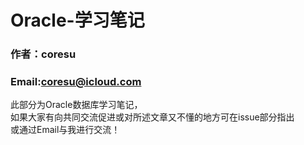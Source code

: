 # Oracle-学习笔记
### 作者：coresu
### Email:coresu@icloud.com

此部分为Oracle数据库学习笔记，  
如果大家有向共同交流促进或对所述文章又不懂的地方可在issue部分指出  
或通过Email与我进行交流！  
